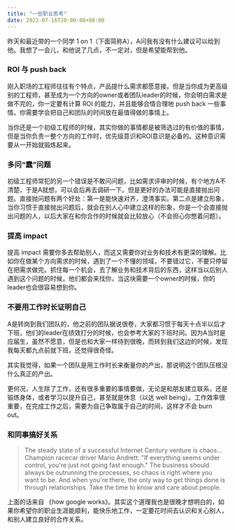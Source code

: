 ```yaml
---
title: "一些职业思考"
date: 2022-07-16T20:00:08+08:00
---
```


昨天和最近带的一个同学 1 on 1（下面简称A），A问我有没有什么建议可以给到他。我想了一会儿，和他说了几点，不一定对，但是希望能帮到他。

### ROI 与 push back

刚入职场的工程师往往有个特点，产品提什么需求都愿意接。但是当你成为更高级别的工程师，甚至成为一个方向的owner或者团队leader的时候，你会明白需求是做不完的，你一定要有计算 ROI 的能力，并且能够合情合理地 push back 一些事情。你需要学会把自己和团队的时间放在最值得做的事情上。

当你还是一个初级工程师的时候，其实你做的事情都是被筛选过的有价值的事情，但是当你负责一整个方向的工作时，优先级意识和ROI意识是必备的。这种意识需要从一开始就锻炼起来。

### 多问“蠢”问题

初级工程师常犯的另一个错误是不敢问问题，比如需求评审的时候，有个地方A不清楚，于是A就想，可以会后再去调研一下。但是更好的办法可能是直接抛出问题。直接抛问题有两个好处：第一是能快速对齐，澄清事实。第二点是建立形象，当你习惯于直接抛出问题后，就会在别人心中建立这样的形象，你是一个会直接抛出问题的人，以后大家在和你合作的时候就会比较放心（不会担心你憋着问题）。

### 提高 impact

提高 impact 需要你多去帮助别人，而这又需要你对业务和技术有更深的理解。比如你在做某个方向需求的时候，遇到了一个不懂的领域，不要错过它，不要只停留在把需求做完。抓住每一个机会，去了解业务和技术背后的东西，这样当以后别人遇到这个问题的时候，他们都会来找你，当这块需要一个owner的时候，你的leader也会很容易想到你。

### 不要用工作时长证明自己

A是转岗到我们团队的，他之前的团队据说很卷，大家都习惯于每天十点半以后才下班，他们的leader在绩效打分的时候，也会参考大家的下班时间。因为A当时是应届生，虽然不愿意，但是也和大家一样待到很晚，而转到我们这边的时候，发现我每天都九点前就下班，还觉得很奇怪。

其实我觉得，如果一个团队是用工作时长来衡量你的产出，那说明这个团队压根没什么真正的产出。

更何况，人生除了工作，还有很多重要的事情要做，无论是和朋友建立联系，还是锻炼身体，或者学习以提升自己，甚至就是休息（以达 well being）。工作效率很重要，在完成工作之后，需要为自己争取属于自己的时间，这样才不会 burn out。

### 和同事搞好关系

> The steady state of a successful Internet Century venture is chaos... Champion racecar driver Mario Andrett: "If everything seems under control, you're just not going fast enough." The business should always be outrunning the processes, so chaos is right where you want to be. And when you're there, the only way to get things done is through relationships. Take the time to know and care about people. 

上面的话来自 《how google works》。其实这个道理我也是很晚才想明白的，如果你希望你的职业生涯能顺利，能快乐地工作，一定要花时间去认识和关心别人，和别人建立良好的合作关系。


